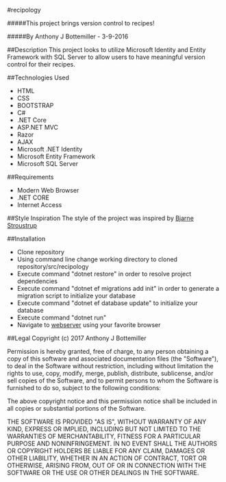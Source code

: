 #recipology

#####This project brings version control to recipes!

#####By Anthony J Bottemiller - 3-9-2016

##Description
This project looks to utilize Microsoft Identity and Entity Framework with SQL Server to allow users to have meaningful version control for their recipes.

##Technologies Used
* HTML
* CSS
* BOOTSTRAP
* C#
* .NET Core
* ASP.NET MVC
* Razor
* AJAX
* Microsoft .NET Identity
* Microsoft Entity Framework
* Microsoft SQL Server

##Requirements
* Modern Web Browser
* .NET CORE
* Internet Access

##Style Inspiration
The style of the project was inspired by [Bjarne Stroustrup](http://www.stroustrup.com/)

##Installation
* Clone repository
* Using command line change working directory to cloned repository/src/recipology
* Execute command "dotnet restore" in order to resolve project dependencies
* Execute command "dotnet ef migrations add init" in order to generate a migration script to initialize your database
* Execute command "dotnet ef database update" to initialize your database
* Execute command "dotnet run"
* Navigate to [webserver](http://localhost:5000) using your favorite browser

##Legal
Copyright (c) 2017 Anthony J Bottemiller

Permission is hereby granted, free of charge, to any person obtaining a copy of this software and associated documentation files (the "Software"), to deal in the Software without restriction, including without limitation the rights to use, copy, modify, merge, publish, distribute, sublicense, and/or sell copies of the Software, and to permit persons to whom the Software is furnished to do so, subject to the following conditions:

The above copyright notice and this permission notice shall be included in all copies or substantial portions of the Software.

THE SOFTWARE IS PROVIDED "AS IS", WITHOUT WARRANTY OF ANY KIND, EXPRESS OR IMPLIED, INCLUDING BUT NOT LIMITED TO THE WARRANTIES OF MERCHANTABILITY, FITNESS FOR A PARTICULAR PURPOSE AND NONINFRINGEMENT. IN NO EVENT SHALL THE AUTHORS OR COPYRIGHT HOLDERS BE LIABLE FOR ANY CLAIM, DAMAGES OR OTHER LIABILITY, WHETHER IN AN ACTION OF CONTRACT, TORT OR OTHERWISE, ARISING FROM, OUT OF OR IN CONNECTION WITH THE SOFTWARE OR THE USE OR OTHER DEALINGS IN THE SOFTWARE.
